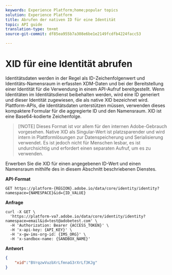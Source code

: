 ```yaml
---
keywords: Experience Platform;home;popular topics
solution: Experience Platform
title: Abrufen der nativen ID für eine Identität
topic: API guide
translation-type: tm+mt
source-git-commit: df85ea955b7a308e6be1e2149fcdfb4224facc53

---
```



# XID für eine Identität abrufen

Identitätsdaten werden in der Regel als ID-Zeichenfolgenwert und Identitäts-Namensraum in erfassten XDM-Daten und bei der Bereitstellung einer Identität für die Verwendung in einem API-Aufruf bereitgestellt. Wenn Identitäten im Identitätsdienst beibehalten werden, wird eine ID generiert und dieser Identität zugewiesen, die als native XID bezeichnet wird. Plattform-APIs, die Identitätsdaten unterstützen müssen, verwenden dieses kompaktere Formular für die aggregierte ID und den Namensraum. XID ist eine Base64-kodierte Zeichenfolge.

>[!NOTE] Dieses Format ist vor allem für den internen Adobe-Gebrauch vorgesehen. Native XID als Singular-Wert ist platzsparender und wird intern in Plattformlösungen zur Datenspeicherung und Serialisierung verwendet. Es ist jedoch nicht für Menschen lesbar, es ist undurchsichtig und erfordert einen separaten Aufruf, um es zu verwenden.

Erwerben Sie die XID für einen angegebenen ID-Wert und einen Namensraum mithilfe des in diesem Abschnitt beschriebenen Dienstes.

**API-Format**

```http
GET https://platform-{REGION}.adobe.io/data/core/identity/identity?namespace={NAMESPACE}&id={ID_VALUE}
```

**Anfrage**

```shell
curl -X GET \
  'https://platform-va7.adobe.io/data/core/identity/identity?namespace=email&id=test@adobetest.com' \
  -H 'Authorization: Bearer {ACCESS_TOKEN}' \
  -H 'x-api-key: {API_KEY}' \
  -H 'x-gw-ims-org-id: {IMS_ORG}' \
  -H 'x-sandbox-name: {SANDBOX_NAME}'
```

**Antwort**

```json
{
    "xid":"BVrqzwVuzbXrLfmnaG3rXrLf3KJg"
}
```
